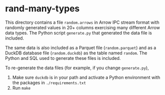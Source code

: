 <!---
  Licensed to the Apache Software Foundation (ASF) under one
  or more contributor license agreements.  See the NOTICE file
  distributed with this work for additional information
  regarding copyright ownership.  The ASF licenses this file
  to you under the Apache License, Version 2.0 (the
  "License"); you may not use this file except in compliance
  with the License.  You may obtain a copy of the License at

    http://www.apache.org/licenses/LICENSE-2.0

  Unless required by applicable law or agreed to in writing,
  software distributed under the License is distributed on an
  "AS IS" BASIS, WITHOUT WARRANTIES OR CONDITIONS OF ANY
  KIND, either express or implied.  See the License for the
  specific language governing permissions and limitations
  under the License.
-->

# rand-many-types

This directory contains a file `random.arrows` in Arrow IPC stream format with randomly generated values in 20+ columns exercising many different Arrow data types. The Python script `generate.py` that generated the data file is included.

The same data is also included as a Parquet file (`random.parquet`) and as a DuckDB database file (`random.duckdb`) as the table named `random`. The Python and SQL used to generate these files is included.

To re-generate the data files (for example, if you change `generate.py`),

1. Make sure `duckdb` is in your path and activate a Python environment with the packages in `./requirements.txt`
2. Run `make`
